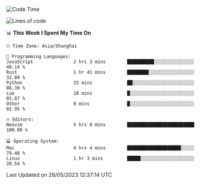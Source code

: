 <!--START_SECTION:waka-->
![Code Time](http://img.shields.io/badge/Code%20Time-1%2C374%20hrs%2041%20mins-blue)

![Lines of code](https://img.shields.io/badge/From%20Hello%20World%20I%27ve%20Written-261.4%20thousand%20lines%20of%20code-blue)

📊 **This Week I Spent My Time On** 

```text
🕑︎ Time Zone: Asia/Shanghai

💬 Programming Languages: 
JavaScript               2 hrs 3 mins        ██████████░░░░░░░░░░░░░░░   40.14 % 
Rust                     1 hr 41 mins        ████████░░░░░░░░░░░░░░░░░   32.89 % 
Python                   25 mins             ██░░░░░░░░░░░░░░░░░░░░░░░   08.39 % 
Lua                      18 mins             █░░░░░░░░░░░░░░░░░░░░░░░░   05.87 % 
Other                    9 mins              █░░░░░░░░░░░░░░░░░░░░░░░░   02.95 % 

🔥 Editors: 
Neovim                   5 hrs 8 mins        █████████████████████████   100.00 % 

💻 Operating System: 
Mac                      4 hrs 4 mins        ████████████████████░░░░░   79.46 % 
Linux                    1 hr 3 mins         █████░░░░░░░░░░░░░░░░░░░░   20.54 % 
```


 Last Updated on 28/05/2023 12:37:14 UTC
<!--END_SECTION:waka-->
